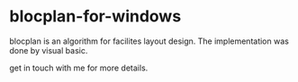 # blocplan-for-windows
blocplan is an algorithm for facilites layout design. The implementation was done by visual basic.

get in touch with me for more details.

